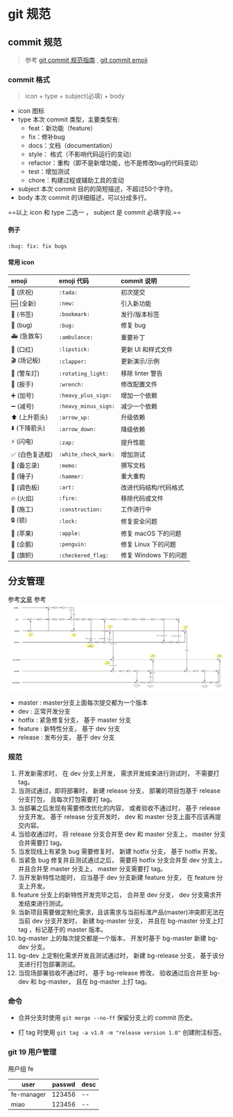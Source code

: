 # git 规范

## commit 规范
> 参考 [git commit 规范指南](https://www.jianshu.com/p/201bd81e7dc9?utm_source=oschina-app) , [git commit emoji](https://github.com/liuchengxu/git-commit-emoji-cn)

### commit 格式
> icon + type + subject(必填) + body
- icon 图标
- type 本次 commit 类型，主要类型有:
  - feat：新功能（feature）
  - fix：修补bug
  - docs：文档（documentation）
  - style： 格式（不影响代码运行的变动）
  - refactor：重构（即不是新增功能，也不是修改bug的代码变动）
  - test：增加测试
  - chore：构建过程或辅助工具的变动
- subject 本次 commit 目的的简短描述，不超过50个字符。
- body 本次 commit 的详细描述，可以分成多行。

==以上 icon 和 type 二选一 ， subject 是 commit 必填字段.==

#### 例子
`:bug: fix: fix bugs`

#### 常用 icon 
emoji                                   | emoji 代码                   | commit 说明
:--------                               | :--------                    | :--------
:tada: (庆祝)                           | `:tada:`                     | 初次提交
:new: (全新)                            | `:new:`                      | 引入新功能
:bookmark: (书签)                       | `:bookmark:`                 | 发行/版本标签
:bug: (bug)                             | `:bug:`                      | 修复 bug
:ambulance: (急救车)                    | `:ambulance:`                | 重要补丁
:lipstick: (口红)                       | `:lipstick:`                 | 更新 UI 和样式文件
:clapper: (场记板)                      | `:clapper:`                  | 更新演示/示例
:rotating_light: (警车灯)               | `:rotating_light:`           | 移除 linter 警告
:wrench: (扳手)                         | `:wrench:`                   | 修改配置文件
:heavy_plus_sign: (加号)                | `:heavy_plus_sign:`          | 增加一个依赖
:heavy_minus_sign: (减号)               | `:heavy_minus_sign:`         | 减少一个依赖
:arrow_up: (上升箭头)                   | `:arrow_up:`                 | 升级依赖
:arrow_down: (下降箭头)                 | `:arrow_down:`               | 降级依赖
:zap: (闪电)                            | `:zap:`                      | 提升性能
:white_check_mark: (白色复选框)         | `:white_check_mark:`         | 增加测试
:memo: (备忘录)                         | `:memo:`                     | 撰写文档
:hammer: (锤子)                         | `:hammer:`                   | 重大重构
:art: (调色板)                          | `:art:`                      | 改进代码结构/代码格式
:fire: (火焰)                           | `:fire:`                     | 移除代码或文件
:construction: (施工)                   | `:construction:`             | 工作进行中
:lock: (锁)                             | `:lock:`                     | 修复安全问题
:apple: (苹果)                          | `:apple:`                    | 修复 macOS 下的问题
:penguin: (企鹅)                        | `:penguin:`                  | 修复 Linux 下的问题
:checkered_flag: (旗帜)                 | `:checkered_flag:`           | 修复 Windows 下的问题

## 分支管理
参考[文章](https://blog.csdn.net/bocai_xiaodaidai/article/details/103814409)
参考![流程图](../assets/git-branch.png)

- master : master分支上面每次提交都为一个版本
- dev : 正常开发分支
- hotfix : 紧急修复分支， 基于 master 分支
- feature : 新特性分支， 基于 dev 分支
- release : 发布分支， 基于 dev 分支

### 规范

1. 开发新需求时， 在 dev 分支上开发， 需求开发结束进行测试时， 不需要打 tag。
2. 当测试通过，即将部署时， 新建 release 分支， 部署的项目包基于 release 分支打包， 且每次打包需要打 tag。
3. 当部署之后发现有需要修改优化的内容， 或者验收不通过时， 基于 release 分支开发。 基于 release 分支开发时， dev 和 master 分支上面不应该再提交内容。
4. 当验收通过时， 将 release 分支合并至 dev 和 master 分支上， master 分支合并需要打 tag。
5. 当发现线上有紧急 bug 需要修复时， 新建 hotfix 分支， 基于 hotfix 开发。
6. 当紧急 bug 修复并且测试通过之后， 需要将 hotfix 分支合并至 dev 分支上， 并且合并至 master 分支上， master 分支需要打 tag。
7. 当开发新特性功能时， 应当基于 dev 分支新建 feature 分支， 在 feature 分支上开发。
8. feature 分支上的新特性开发完毕之后， 合并至 dev 分支， dev 分支需求开发结束进行测试。
9. 当新项目需要做定制化需求，且该需求与当前标准产品(master)冲突即无法在当前 dev 分支开发时， 新建 bg-master 分支， 并且在 bg-master 分支上打 tag ，标记基于的 master 版本。
10. bg-master 上的每次提交都是一个版本， 开发时基于 bg-master 新建 bg-dev 分支。
11. bg-dev 上定制化需求开发且测试通过时， 新建 bg-release 分支， 基于该分支进行打包部署测试。
12. 当现场部署验收不通过时， 基于 bg-release 修改， 验收通过后合并至 bg-dev 和 bg-master， 且在 bg-master 上打 tag。

### 命令

- 合并分支时使用 `git merge --no-ff` 保留分支上的 commit 历史。

- 打 tag 时使用 `git tag -a v1.0 -m "release version 1.0"` 创建附注标签。

### git 19 用户管理

用户组 fe

| user | passwd | desc |
--|--|--
|fe-manager | 123456 | --
| miao | 123456 | --
